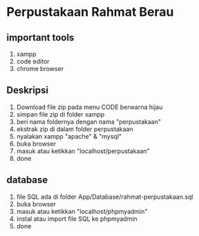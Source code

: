 # Perpustakaan Rahmat Berau

## important tools
1. xampp
2. code editor
3. chrome browser

## Deskripsi
1. Download file zip pada menu CODE berwarna hijau
2. simpan file zip di folder xampp
3. beri nama foldernya dengan nama "perpustakaan"
4. ekstrak zip di dalam folder perpustakaan
5. nyalakan xampp "apache" & "mysql"
6. buka browser
7. masuk atau ketikkan "localhost/perpustakaan"
8. done

## database
1. file SQL ada di folder App/Database/rahmat-perpustakaan.sql
2. buka browser
3. masuk atau ketikkan "localhost/phpmyadmin"
4. instal atau import file SQL ke phpmyadmin
5. done
